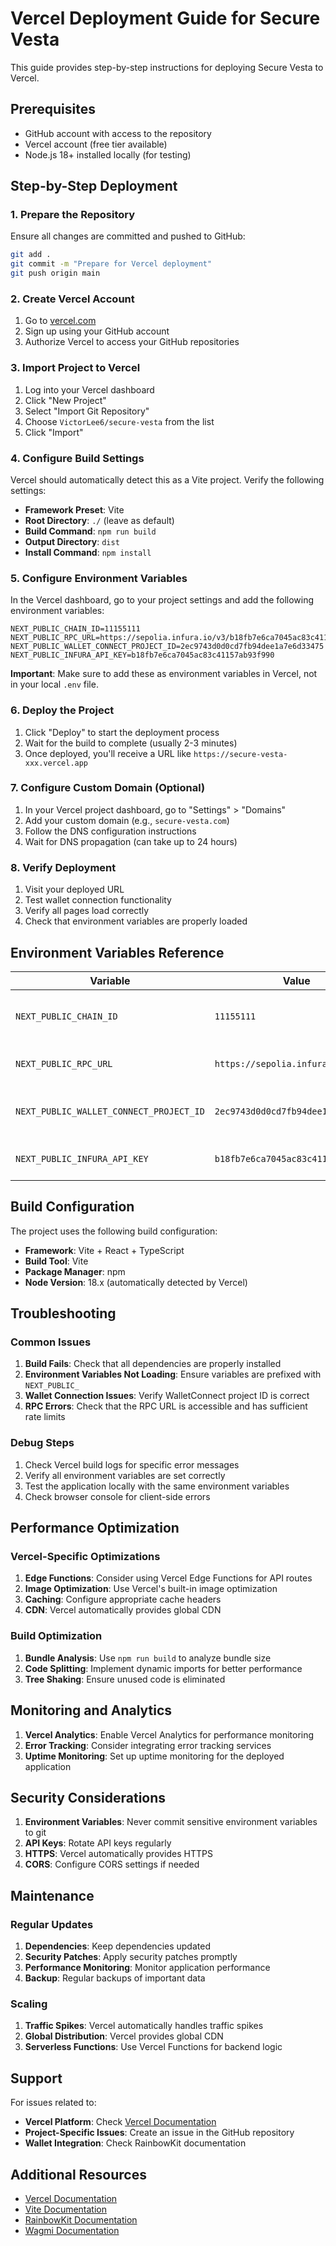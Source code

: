 # Vercel Deployment Guide for Secure Vesta

This guide provides step-by-step instructions for deploying Secure Vesta to Vercel.

## Prerequisites

- GitHub account with access to the repository
- Vercel account (free tier available)
- Node.js 18+ installed locally (for testing)

## Step-by-Step Deployment

### 1. Prepare the Repository

Ensure all changes are committed and pushed to GitHub:

```bash
git add .
git commit -m "Prepare for Vercel deployment"
git push origin main
```

### 2. Create Vercel Account

1. Go to [vercel.com](https://vercel.com)
2. Sign up using your GitHub account
3. Authorize Vercel to access your GitHub repositories

### 3. Import Project to Vercel

1. Log into your Vercel dashboard
2. Click "New Project"
3. Select "Import Git Repository"
4. Choose `VictorLee6/secure-vesta` from the list
5. Click "Import"

### 4. Configure Build Settings

Vercel should automatically detect this as a Vite project. Verify the following settings:

- **Framework Preset**: Vite
- **Root Directory**: `./` (leave as default)
- **Build Command**: `npm run build`
- **Output Directory**: `dist`
- **Install Command**: `npm install`

### 5. Configure Environment Variables

In the Vercel dashboard, go to your project settings and add the following environment variables:

```
NEXT_PUBLIC_CHAIN_ID=11155111
NEXT_PUBLIC_RPC_URL=https://sepolia.infura.io/v3/b18fb7e6ca7045ac83c41157ab93f990
NEXT_PUBLIC_WALLET_CONNECT_PROJECT_ID=2ec9743d0d0cd7fb94dee1a7e6d33475
NEXT_PUBLIC_INFURA_API_KEY=b18fb7e6ca7045ac83c41157ab93f990
```

**Important**: Make sure to add these as environment variables in Vercel, not in your local `.env` file.

### 6. Deploy the Project

1. Click "Deploy" to start the deployment process
2. Wait for the build to complete (usually 2-3 minutes)
3. Once deployed, you'll receive a URL like `https://secure-vesta-xxx.vercel.app`

### 7. Configure Custom Domain (Optional)

1. In your Vercel project dashboard, go to "Settings" > "Domains"
2. Add your custom domain (e.g., `secure-vesta.com`)
3. Follow the DNS configuration instructions
4. Wait for DNS propagation (can take up to 24 hours)

### 8. Verify Deployment

1. Visit your deployed URL
2. Test wallet connection functionality
3. Verify all pages load correctly
4. Check that environment variables are properly loaded

## Environment Variables Reference

| Variable | Value | Description |
|----------|-------|-------------|
| `NEXT_PUBLIC_CHAIN_ID` | `11155111` | Ethereum Sepolia testnet chain ID |
| `NEXT_PUBLIC_RPC_URL` | `https://sepolia.infura.io/v3/...` | RPC endpoint for blockchain interactions |
| `NEXT_PUBLIC_WALLET_CONNECT_PROJECT_ID` | `2ec9743d0d0cd7fb94dee1a7e6d33475` | WalletConnect project ID for wallet connections |
| `NEXT_PUBLIC_INFURA_API_KEY` | `b18fb7e6ca7045ac83c41157ab93f990` | Infura API key for blockchain access |

## Build Configuration

The project uses the following build configuration:

- **Framework**: Vite + React + TypeScript
- **Build Tool**: Vite
- **Package Manager**: npm
- **Node Version**: 18.x (automatically detected by Vercel)

## Troubleshooting

### Common Issues

1. **Build Fails**: Check that all dependencies are properly installed
2. **Environment Variables Not Loading**: Ensure variables are prefixed with `NEXT_PUBLIC_`
3. **Wallet Connection Issues**: Verify WalletConnect project ID is correct
4. **RPC Errors**: Check that the RPC URL is accessible and has sufficient rate limits

### Debug Steps

1. Check Vercel build logs for specific error messages
2. Verify all environment variables are set correctly
3. Test the application locally with the same environment variables
4. Check browser console for client-side errors

## Performance Optimization

### Vercel-Specific Optimizations

1. **Edge Functions**: Consider using Vercel Edge Functions for API routes
2. **Image Optimization**: Use Vercel's built-in image optimization
3. **Caching**: Configure appropriate cache headers
4. **CDN**: Vercel automatically provides global CDN

### Build Optimization

1. **Bundle Analysis**: Use `npm run build` to analyze bundle size
2. **Code Splitting**: Implement dynamic imports for better performance
3. **Tree Shaking**: Ensure unused code is eliminated

## Monitoring and Analytics

1. **Vercel Analytics**: Enable Vercel Analytics for performance monitoring
2. **Error Tracking**: Consider integrating error tracking services
3. **Uptime Monitoring**: Set up uptime monitoring for the deployed application

## Security Considerations

1. **Environment Variables**: Never commit sensitive environment variables to git
2. **API Keys**: Rotate API keys regularly
3. **HTTPS**: Vercel automatically provides HTTPS
4. **CORS**: Configure CORS settings if needed

## Maintenance

### Regular Updates

1. **Dependencies**: Keep dependencies updated
2. **Security Patches**: Apply security patches promptly
3. **Performance Monitoring**: Monitor application performance
4. **Backup**: Regular backups of important data

### Scaling

1. **Traffic Spikes**: Vercel automatically handles traffic spikes
2. **Global Distribution**: Vercel provides global CDN
3. **Serverless Functions**: Use Vercel Functions for backend logic

## Support

For issues related to:

- **Vercel Platform**: Check [Vercel Documentation](https://vercel.com/docs)
- **Project-Specific Issues**: Create an issue in the GitHub repository
- **Wallet Integration**: Check RainbowKit documentation

## Additional Resources

- [Vercel Documentation](https://vercel.com/docs)
- [Vite Documentation](https://vitejs.dev/)
- [RainbowKit Documentation](https://www.rainbowkit.com/)
- [Wagmi Documentation](https://wagmi.sh/)
